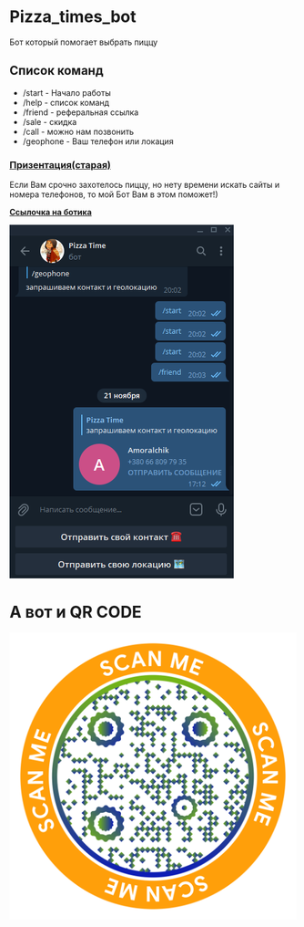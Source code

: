 # Pizza_times_bot 
 
Бот который помогает выбрать пиццу  


## Список команд  

 * /start - Начало работы  
 * /help - список команд  
 * /friend - реферальная ссылка  
 * /sale - скидка  
 * /call - можно нам позвонить  
 * /geophone - Ваш телефон или локация 

### <a href = 'https://docs.google.com/presentation/d/1GerdPr9hSjaubdAfxp6TVD-6hv3LmJ4GR4FUErWguDc/edit#slide=id.p'>Призентация(старая)</a>


Если Вам срочно захотелось пиццу, но нету времени искать сайты и номера телефонов, то мой Бот Вам в этом поможет!)

<a href = 'https://t.me/Pizza_times_bot'>**Ссылочка на ботика**</a>

![Picture](https://github.com/Sergiychik/bot/blob/main/picture/%D0%A1%D0%BD%D0%B8%D0%BC%D0%BE%D0%BA.PNG)


# А вот и QR CODE
![Picture](https://github.com/Sergiychik/bot/blob/main/picture/qrchimpX2048%20(1).png)
